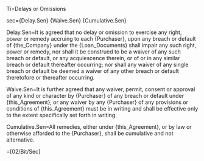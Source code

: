 Ti=Delays or Omissions

sec={Delay.Sen} {Waive.Sen} {Cumulative.Sen}

Delay.Sen=It is agreed that no delay or omission to exercise any right, power or remedy accruing to each {Purchaser}, upon any breach or default of {the_Company} under the {Loan_Documents} shall impair any such right, power or remedy, nor shall it be construed to be a waiver of any such breach or default, or any acquiescence therein, or of or in any similar breach or default thereafter occurring; nor shall any waiver of any single breach or default be deemed a waiver of any other breach or default theretofore or thereafter occurring.

Waive.Sen=It is further agreed that any waiver, permit, consent or approval of any kind or character by {Purchaser} of any breach or default under {this_Agreement}, or any waiver by any {Purchaser} of any provisions or conditions of {this_Agreement} must be in writing and shall be effective only to the extent specifically set forth in writing.

Cumulative.Sen=All remedies, either under {this_Agreement}, or by law or otherwise afforded to the {Purchaser}, shall be cumulative and not alternative.

=[02/Bit/Sec]



